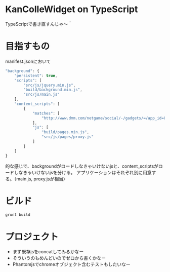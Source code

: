 # KanColleWidget on TypeScript

TypeScriptで書き直すんじゃ〜＾

# 目指すもの

manifest.jsonにおいて
```javascript
"background": {
    "persistent": true,
    "scripts": [
        "src/js/jquery.min.js",
        "build/background.min.js",
        "src/js/main.js"
    ],
    "content_scripts": [
        {
            "matches": [
                "http://www.dmm.com/netgame/social/-/gadgets/=/app_id=854854/?mode=*"
            ],
            "js": [
                "build/pages.min.js",
                "src/js/pages/proxy.js"
            ]
        }
    ]
}
```
的な感じで、backgroundがロードしなきゃいけないjsと、content_scriptsがロードしなきゃいけないjsを分ける。
アプリケーションはそれぞれ別に用意する。（main.js, proxy.jsが相当）

# ビルド

```sh
grunt build
```

# プロジェクト

- まず既存jsをconcatしてみるかなー
- そういうのもめんどいのでゼロから書くかなー
- Phantomjsでchromeオブジェクト含むテストもしたいなー
